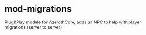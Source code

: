 # mod-migrations
Plug&amp;Play module for AzerothCore, adds an NPC to help with player migrations (server to server)
